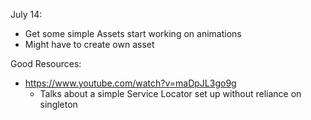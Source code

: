 July 14:

- Get some simple Assets start working on animations
- Might have to create own asset

Good Resources:

- https://www.youtube.com/watch?v=maDpJL3go9g
    - Talks about a simple Service Locator set up without reliance on singleton